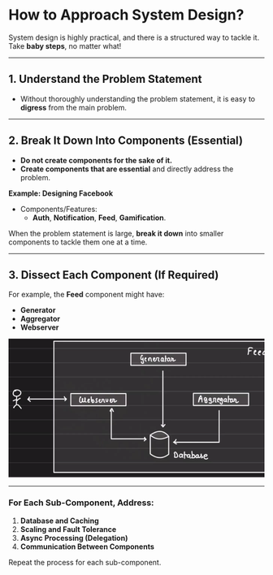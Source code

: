 # How to Approach System Design?

System design is highly practical, and there is a structured way to tackle it. Take **baby steps**, no matter what!

---

## 1. Understand the Problem Statement

- Without thoroughly understanding the problem statement, it is easy to **digress** from the main problem.

---

## 2. Break It Down Into Components (Essential)

- **Do not create components for the sake of it.**
- **Create components that are essential** and directly address the problem.

**Example: Designing Facebook**

- Components/Features:
  - **Auth**, **Notification**, **Feed**, **Gamification**.

When the problem statement is large, **break it down** into smaller components to tackle them one at a time.

---

## 3. Dissect Each Component (If Required)

For example, the **Feed** component might have:

- **Generator**
- **Aggregator**
- **Webserver**

![alt text](image.png)

---

### For Each Sub-Component, Address:

1. **Database and Caching**
2. **Scaling and Fault Tolerance**
3. **Async Processing (Delegation)**
4. **Communication Between Components**

Repeat the process for each sub-component.
